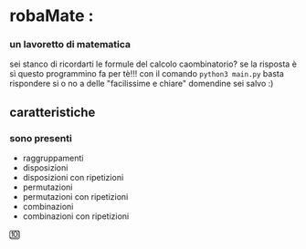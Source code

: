 # robaMate :
### un lavoretto di matematica
sei stanco di ricordarti le formule del calcolo caombinatorio? se la risposta è sì questo programmino fa per tè!!!
con il comando `python3 main.py` basta rispondere si o no a delle "facilissime e chiare" domendine sei salvo :)

## caratteristiche 
### sono presenti
* raggruppamenti
* disposizioni
* disposizioni con ripetizioni
* permutazioni
* permutazioni con ripetizioni
* combinazioni
* combinazioni con ripetizioni

:keycap_ten:

